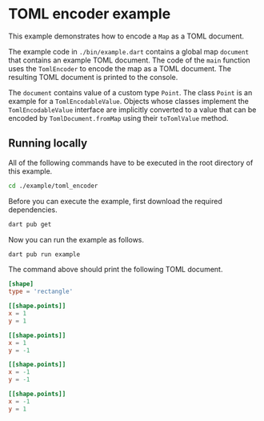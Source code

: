 # TOML encoder example

This example demonstrates how to encode a `Map` as a TOML document.

The example code in `./bin/example.dart` contains a global map `document` that contains an example TOML document.
The code of the `main` function uses the `TomlEncoder` to encode the map as a TOML document.
The resulting TOML document is printed to the console.

The `document` contains value of a custom type `Point`.
The class `Point` is an example for a `TomlEncodableValue`.
Objects whose classes implement the `TomlEncodableValue` interface are implicitly converted to a value that can be encoded by `TomlDocument.fromMap` using their `toTomlValue` method.

## Running locally

All of the following commands have to be executed in the root directory of this example.

```bash
cd ./example/toml_encoder
```

Before you can execute the example, first download the required dependencies.

```bash
dart pub get
```

Now you can run the example as follows.

```bash
dart pub run example
```

The command above should print the following TOML document.

```toml
[shape]
type = 'rectangle'

[[shape.points]]
x = 1
y = 1

[[shape.points]]
x = 1
y = -1

[[shape.points]]
x = -1
y = -1

[[shape.points]]
x = -1
y = 1
```
